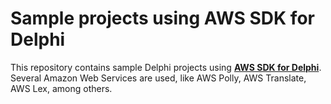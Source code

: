 # Sample projects using AWS SDK for Delphi

This repository contains sample Delphi projects using [**AWS SDK for Delphi**](https://github.com/landgraf-dev/aws-sdk-delphi). Several Amazon Web Services are used, like AWS Polly, AWS Translate, AWS Lex, among others.
